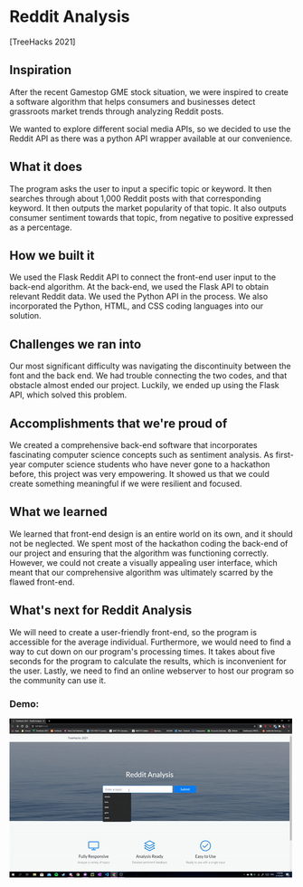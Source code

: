 # Reddit Analysis
[TreeHacks 2021]
 
 ## Inspiration
After the recent Gamestop GME stock situation, we were inspired to create a software algorithm that helps consumers and businesses detect grassroots market trends through analyzing Reddit posts. 

We wanted to explore different social media APIs, so we decided to use the Reddit API as there was a python API wrapper available at our convenience. 

## What it does
The program asks the user to input a specific topic or keyword. It then searches through about 1,000 Reddit posts with that corresponding keyword. It then outputs the market popularity of that topic. It also outputs consumer sentiment towards that topic, from negative to positive expressed as a percentage.  

## How we built it
We used the Flask Reddit API to connect the front-end user input to the back-end algorithm. At the back-end, we used the Flask API to obtain relevant Reddit data. We used the Python API in the process. We also incorporated the Python, HTML, and CSS coding languages into our solution.

## Challenges we ran into
Our most significant difficulty was navigating the discontinuity between the font and the back end. We had trouble connecting the two codes, and that obstacle almost ended our project. Luckily, we ended up using the Flask API, which solved this problem.

## Accomplishments that we're proud of
We created a comprehensive back-end software that incorporates fascinating computer science concepts such as sentiment analysis. As first-year computer science students who have never gone to a hackathon before, this project was very empowering. It showed us that we could create something meaningful if we were resilient and focused. 

## What we learned
We learned that front-end design is an entire world on its own, and it should not be neglected. We spent most of the hackathon coding the back-end of our project and ensuring that the algorithm was functioning correctly. However, we could not create a visually appealing user interface, which meant that our comprehensive algorithm was ultimately scarred by the flawed front-end.

## What's next for Reddit Analysis 
We will need to create a user-friendly front-end, so the program is accessible for the average individual.
Furthermore, we would need to find a way to cut down on our program's processing times. It takes about five seconds for the program to calculate the results, which is inconvenient for the user.
Lastly, we need to find an online webserver to host our program so the community can use it. 

### Demo:
![til](./images/demogif.gif)
